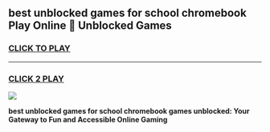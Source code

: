 
## best unblocked games for school chromebook Play Online 👋 Unblocked Games
<h3>
<a href="https://news.freeplayer.one?title=best_unblocked_games_for_school_chromebook&ref=17GH">CLICK TO PLAY</a></h3>
<hr>

<h3>
<a href="https://news.freeplayer.one?title=best_unblocked_games_for_school_chromebook&ref=17GH">CLICK 2 PLAY</a>
  
</h3>

<a href="https://news.freeplayer.one?title=best_unblocked_games_for_school_chromebook&ref=17GH/"><img src="https://clearcache.store/games.png"></a>


**best unblocked games for school chromebook games unblocked: Your Gateway to Fun and Accessible Online Gaming**
